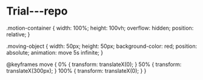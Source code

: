 # Trial---repo
<html>
<head>
	<title>Motion Example</title>
	<link rel="stylesheet" type="text/css" href="style.css">
</head>
<body>
	<div class="motion-container">
		<div class="moving-object"></div>
	</div>
	<script src="script.js"></script>
</body>
</html>
.motion-container {
	width: 100%;
	height: 100vh;
	overflow: hidden;
	position: relative;
}

.moving-object {
	width: 50px;
	height: 50px;
	background-color: red;
	position: absolute;
	animation: move 5s infinite;
}

@keyframes move {
	0% {
		transform: translateX(0);
	}
	50% {
		transform: translateX(300px);
	}
	100% {
		transform: translateX(0);
	}
}
